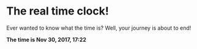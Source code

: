 # The real time clock!

Ever wanted to know what the time is? Well, your journey is about to end!

**The time is Nov 30, 2017, 17:22**